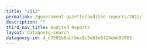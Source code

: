 ```yaml
---
title: "2012"
permalink: /government-gazette/audited-reports/2012/
description: ""
third_nav_title: Audited Reports
layout: datagovsg-search
datagovsg-id: d_d7502b6abfbec8c5e03e0f24ebb92083
---
```

